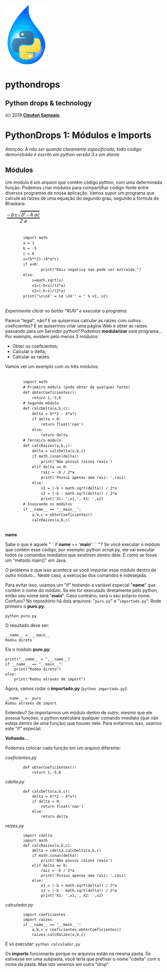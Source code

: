 ![](../python-drops.png)
# pythondrops
## Python drops &amp; technology

(c) 2018 [**Cleuton Sampaio**](https://github.com/cleuton).

# PythonDrops 1: Módulos e Imports

*Atenção: A não ser quando claramente especificado, todo código demonstrado é escrito em python versão 3.x em diante*

## Módulos

Um módulo é um arquivo que contém código python, com uma determinada função. Podemos criar módulos para compartilhar código-fonte entre diversos programas de nossa aplicação. Vamos supor um programa que calcule as raízes de uma equação do segundo grau, segundo a fórmula de Bhaskara: 

![](./bhaskara.png)

<script src="https://cdn.datacamp.com/datacamp-light-latest.min.js">
</script>

<div data-datacamp-exercise data-lang="python">
    <code data-type="sample-code">
        import math
        a = 1
        b = -5
        c = 6
        x=(b**2)-(4*a*c)
        if x<0:
                print("Raiz negativa nao pode ser extraida.")
        else:
            x=math.sqrt(x)
            x1=(-b+x)/(2*a)
            x2=(-b-x)/(2*a)
        print("\n\nX' = %s \nX'' = " % x1, x2)
    </code>
</div>

*Experimente clicar no botão "RUN" e executar o programa.*

Parece "legal", não? E se quisermos calcular as raízes com outros coeficientes? E se quisermos criar uma página Web e obter as raízes passando para um Servidor python? Podemos **modularizar** este programa... Por exemplo, existem pelo menos 3 módulos: 
- Obter os coeficientes;
- Calcular o delta;
- Calcular as raízes.

Vamos ver um exemplo com os três módulos:

<div data-datacamp-exercise data-lang="python">
    <code data-type="sample-code">
        import math
        # Primeiro módulo (pode obter de qualquer fonte)
        def obterCoeficientes():
            return 1,-5,6
        # Segundo módulo
        def calcDelta(a,b,c):
            delta = b**2 - 4*a*c
            if delta < 0:
                return float('nan')
            else:
                return delta
        # Terceiro módulo
        def calcRaizes(a,b,c):
            delta = calcDelta(a,b,c)
            if math.isnan(delta):
                print('Não possui raízes reais')
            elif delta == 0:
                raiz = -b / 2*a
                print('Possui apenas uma raiz: ',raiz)
            else:
                x1 = (-b + math.sqrt(delta)) / 2*a
                x2 = (-b - math.sqrt(delta)) / 2*a
                print('X1: ',x1,', X2: ',x2)
        # Invocando os módulos
        if __name__ == '__main__':
            a,b,c = obterCoeficientes()
            calcRaizes(a,b,c)
    </code>
</div>

**__name__**

Sabe o que é aquele "```if __name__ == '__main__'˜˜˜"? Se você executar o módulo que contém esse código, por exemplo: python script.py, ele vai executar todos os comandos imediatos que existirem dentro dele. É como se fosse um "método main()" em Java. 

O problema é que isso acontece se você importar esse módulo dentro de outro módulo... Neste caso, a execução dos comandos é indesejada.

Para evitar isso, usamos um "if" testando a variável especial "__name__" que contém o nome do módulo. Se ele for executado diretamente pelo python, então seu nome será "__main__". Caso contrário, será o seu próprio nome. Confuso? No repositório há dois arquivos: "```puro.py```" e "```importado.py```". Rode primeiro o **puro.py**:
```
python puro.py
```
O resultado deve ser: 
```
__name__ =  __main__
Rodou direto
```
Eis o módulo **puro.py**: 
```
print("__name__ = ",__name__)
if __name__ == "__main__":
    print("Rodou direto")
else:
    print("Rodou através de import")
```
Agora, vamos rodar o **importado.py** (```python importado.py```):
```
__name__ =  puro
Rodou através de import
```
Entendeu? Se importarmos um módulo dentro de outro, mesmo que ele possua funções, o python executará qualquer comando imediato (que não esteja dentro de uma função) que houver nele. Para evitarmos isso, usamos este "if" especial.

**Voltando...**

Podemos colocar cada função em um arquivo diferente: 

*coeficientes.py*
```
        def obterCoeficientes():
            return 1,-5,6
```

*cdelta.py*
```
        def calcDelta(a,b,c):
            delta = b**2 - 4*a*c
            if delta < 0:
                return float('nan')
            else:
                return delta
```

*raizes.py*
```
        import cdelta
        import math
        def calcRaizes(a,b,c):
            delta = cdelta.calcDelta(a,b,c)
            if math.isnan(delta):
                print('Não possui raízes reais')
            elif delta == 0:
                raiz = -b / 2*a
                print('Possui apenas uma raiz: ',raiz)
            else:
                x1 = (-b + math.sqrt(delta)) / 2*a
                x2 = (-b - math.sqrt(delta)) / 2*a
                print('X1: ',x1,', X2: ',x2)
```

*calculador.py*
```
        import coeficientes
        import raizes
        if __name__ == '__main__':
            a,b,c = coeficientes.obterCoeficientes()
            raizes.calcRaizes(a,b,c)

```

É só executar: ```python calculador.py```

Os **imports** funcionarão porque os arquivos estão na mesma pasta. Se estivesse em uma subpasta, você teria que prefixar o nome "cdelta" com o nome da pasta. Mas isto veremos em outra "drop".


